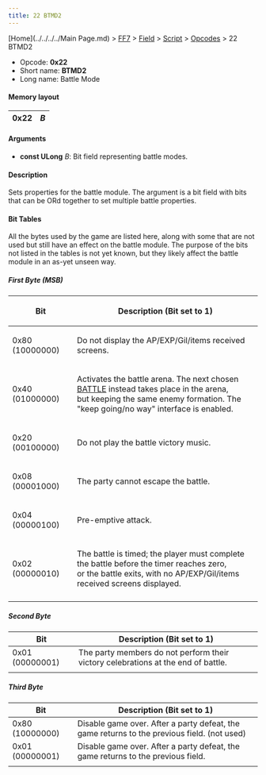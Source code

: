 ```yaml
---
title: 22 BTMD2
---
```


[Home](../../../../Main Page.md) > [FF7](../../../../FF7.md) > [Field](../../../Field.md) > [Script](../../Script.md) > [Opcodes](../Opcodes.md) > 22 BTMD2

-   Opcode: **0x22**
-   Short name: **BTMD2**
-   Long name: Battle Mode

#### Memory layout

| 0x22 | *B* |
|------|-----|

#### Arguments

-   **const ULong** *B*: Bit field representing battle modes.

#### Description

Sets properties for the battle module. The argument is a bit field with bits that can be ORd together to set multiple battle properties.

#### Bit Tables

All the bytes used by the game are listed here, along with some that are not used but still have an effect on the battle module. The purpose of the bits not listed in the tables is not yet known, but they likely affect the battle module in an as-yet unseen way.

##### First Byte (MSB)

<table><thead><tr class="header"><th><p>Bit</p></th><th><p>Description (Bit set to 1)</p></th></tr></thead><tbody><tr class="odd"><td><p>0x80 (10000000)</p></td><td><p>Do not display the AP/EXP/Gil/items received screens.</p></td></tr><tr class="even"><td><p>0x40 (01000000)</p></td><td><p>Activates the battle arena. The next chosen <a href="70 BATTLE.md" title="wikilink">BATTLE</a> instead takes place in the arena,<br />
but keeping the same enemy formation. The "keep going/no way" interface is enabled.</p></td></tr><tr class="odd"><td><p>0x20 (00100000)</p></td><td><p>Do not play the battle victory music.</p></td></tr><tr class="even"><td><p>0x08 (00001000)</p></td><td><p>The party cannot escape the battle.</p></td></tr><tr class="odd"><td><p>0x04 (00000100)</p></td><td><p>Pre-emptive attack.</p></td></tr><tr class="even"><td><p>0x02 (00000010)</p></td><td><p>The battle is timed; the player must complete the battle before the timer reaches zero,<br />
or the battle exits, with no AP/EXP/Gil/items received screens displayed.</p></td></tr><tr class="odd"><td></td><td></td></tr></tbody></table>

##### Second Byte

| Bit             | Description (Bit set to 1)                                                        |
|-----------------|-----------------------------------------------------------------------------------|
| 0x01 (00000001) | The party members do not perform their victory celebrations at the end of battle. |
|                 |                                                                                   |

##### Third Byte

| Bit             | Description (Bit set to 1)                                                                  |
|-----------------|---------------------------------------------------------------------------------------------|
| 0x80 (10000000) | Disable game over. After a party defeat, the game returns to the previous field. (not used) |
| 0x01 (00000001) | Disable game over. After a party defeat, the game returns to the previous field.            |
|                 |                                                                                             |
